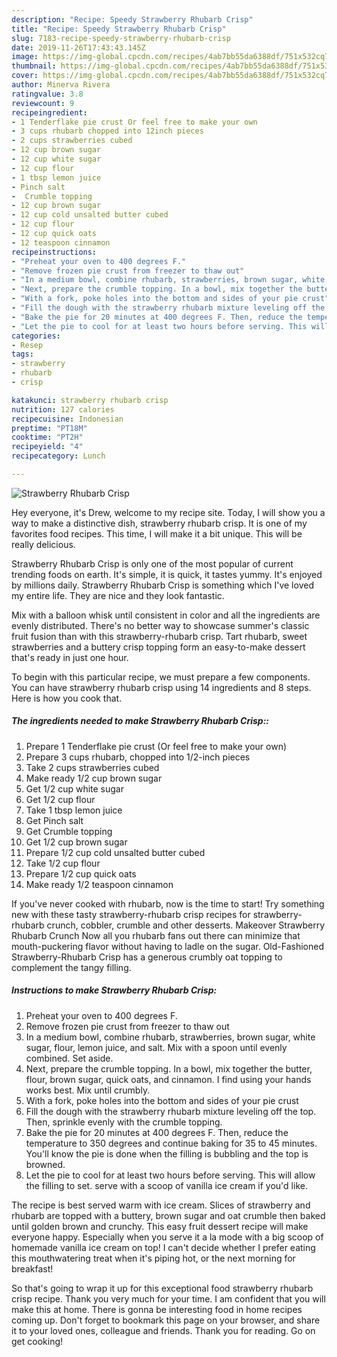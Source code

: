 ```yaml
---
description: "Recipe: Speedy Strawberry Rhubarb Crisp"
title: "Recipe: Speedy Strawberry Rhubarb Crisp"
slug: 7183-recipe-speedy-strawberry-rhubarb-crisp
date: 2019-11-26T17:43:43.145Z
image: https://img-global.cpcdn.com/recipes/4ab7bb55da6388df/751x532cq70/strawberry-rhubarb-crisp-recipe-main-photo.jpg
thumbnail: https://img-global.cpcdn.com/recipes/4ab7bb55da6388df/751x532cq70/strawberry-rhubarb-crisp-recipe-main-photo.jpg
cover: https://img-global.cpcdn.com/recipes/4ab7bb55da6388df/751x532cq70/strawberry-rhubarb-crisp-recipe-main-photo.jpg
author: Minerva Rivera
ratingvalue: 3.8
reviewcount: 9
recipeingredient:
- 1 Tenderflake pie crust Or feel free to make your own
- 3 cups rhubarb chopped into 12inch pieces
- 2 cups strawberries cubed
- 12 cup brown sugar
- 12 cup white sugar
- 12 cup flour
- 1 tbsp lemon juice
- Pinch salt
-  Crumble topping
- 12 cup brown sugar
- 12 cup cold unsalted butter cubed
- 12 cup flour
- 12 cup quick oats
- 12 teaspoon cinnamon
recipeinstructions:
- "Preheat your oven to 400 degrees F."
- "Remove frozen pie crust from freezer to thaw out"
- "In a medium bowl, combine rhubarb, strawberries, brown sugar, white sugar, flour, lemon juice, and salt. Mix with a spoon until evenly combined. Set aside."
- "Next, prepare the crumble topping. In a bowl, mix together the butter, flour, brown sugar, quick oats, and cinnamon. I find using your hands works best. Mix until crumbly."
- "With a fork, poke holes into the bottom and sides of your pie crust"
- "Fill the dough with the strawberry rhubarb mixture leveling off the top. Then, sprinkle evenly with the crumble topping."
- "Bake the pie for 20 minutes at 400 degrees F. Then, reduce the temperature to 350 degrees and continue baking for 35 to 45 minutes. You&#39;ll know the pie is done when the filling is bubbling and the top is browned."
- "Let the pie to cool for at least two hours before serving. This will allow the filling to set. serve with a scoop of vanilla ice cream if you&#39;d like."
categories:
- Resep
tags:
- strawberry
- rhubarb
- crisp

katakunci: strawberry rhubarb crisp
nutrition: 127 calories
recipecuisine: Indonesian
preptime: "PT18M"
cooktime: "PT2H"
recipeyield: "4"
recipecategory: Lunch

---
```



![Strawberry Rhubarb Crisp](https://img-global.cpcdn.com/recipes/4ab7bb55da6388df/751x532cq70/strawberry-rhubarb-crisp-recipe-main-photo.jpg)

Hey everyone, it's Drew, welcome to my recipe site. Today, I will show you a way to make a distinctive dish, strawberry rhubarb crisp. It is one of my favorites food recipes. This time, I will make it a bit unique. This will be really delicious.

Strawberry Rhubarb Crisp is only one of the most popular of current trending foods on earth. It's simple, it is quick, it tastes yummy. It's enjoyed by millions daily. Strawberry Rhubarb Crisp is something which I've loved my entire life. They are nice and they look fantastic.

Mix with a balloon whisk until consistent in color and all the ingredients are evenly distributed. There&#39;s no better way to showcase summer&#39;s classic fruit fusion than with this strawberry-rhubarb crisp. Tart rhubarb, sweet strawberries and a buttery crisp topping form an easy-to-make dessert that&#39;s ready in just one hour.


To begin with this particular recipe, we must prepare a few components. You can have strawberry rhubarb crisp using 14 ingredients and 8 steps. Here is how you cook that.

##### The ingredients needed to make Strawberry Rhubarb Crisp::

1. Prepare 1 Tenderflake pie crust (Or feel free to make your own)
1. Prepare 3 cups rhubarb, chopped into 1/2-inch pieces
1. Take 2 cups strawberries cubed
1. Make ready 1/2 cup brown sugar
1. Get 1/2 cup white sugar
1. Get 1/2 cup flour
1. Take 1 tbsp lemon juice
1. Get Pinch salt
1. Get  Crumble topping
1. Get 1/2 cup brown sugar
1. Prepare 1/2 cup cold unsalted butter cubed
1. Take 1/2 cup flour
1. Prepare 1/2 cup quick oats
1. Make ready 1/2 teaspoon cinnamon


If you&#39;ve never cooked with rhubarb, now is the time to start! Try something new with these tasty strawberry-rhubarb crisp recipes for strawberry-rhubarb crunch, cobbler, crumble and other desserts. Makeover Strawberry Rhubarb Crunch Now all you rhubarb fans out there can minimize that mouth-puckering flavor without having to ladle on the sugar. Old-Fashioned Strawberry-Rhubarb Crisp has a generous crumbly oat topping to complement the tangy filling. 

##### Instructions to make Strawberry Rhubarb Crisp:

1. Preheat your oven to 400 degrees F.
1. Remove frozen pie crust from freezer to thaw out
1. In a medium bowl, combine rhubarb, strawberries, brown sugar, white sugar, flour, lemon juice, and salt. Mix with a spoon until evenly combined. Set aside.
1. Next, prepare the crumble topping. In a bowl, mix together the butter, flour, brown sugar, quick oats, and cinnamon. I find using your hands works best. Mix until crumbly.
1. With a fork, poke holes into the bottom and sides of your pie crust
1. Fill the dough with the strawberry rhubarb mixture leveling off the top. Then, sprinkle evenly with the crumble topping.
1. Bake the pie for 20 minutes at 400 degrees F. Then, reduce the temperature to 350 degrees and continue baking for 35 to 45 minutes. You&#39;ll know the pie is done when the filling is bubbling and the top is browned.
1. Let the pie to cool for at least two hours before serving. This will allow the filling to set. serve with a scoop of vanilla ice cream if you&#39;d like.


The recipe is best served warm with ice cream. Slices of strawberry and rhubarb are topped with a buttery, brown sugar and oat crumble then baked until golden brown and crunchy. This easy fruit dessert recipe will make everyone happy. Especially when you serve it a la mode with a big scoop of homemade vanilla ice cream on top! I can&#39;t decide whether I prefer eating this mouthwatering treat when it&#39;s piping hot, or the next morning for breakfast! 

So that's going to wrap it up for this exceptional food strawberry rhubarb crisp recipe. Thank you very much for your time. I am confident that you will make this at home. There is gonna be interesting food in home recipes coming up. Don't forget to bookmark this page on your browser, and share it to your loved ones, colleague and friends. Thank you for reading. Go on get cooking!
